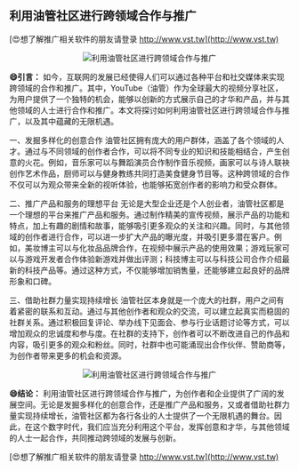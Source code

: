 ## **利用油管社区进行跨领域合作与推广**

[😍想了解推广相关软件的朋友请登录 http://www.vst.tw](http://www.vst.tw)

 <center><img src="https://vst.tw/MP4/tuiguang/png/0.png" alt="利用油管社区进行跨领域合作与推广"></center>

**😄引言：**
如今，互联网的发展已经使得人们可以通过各种平台和社交媒体来实现跨领域的合作和推广。其中，YouTube（油管）作为全球最大的视频分享社区，为用户提供了一个独特的机会，能够以创新的方式展示自己的才华和产品，并与其他领域的人士进行合作和推广。本文将探讨如何利用油管社区进行跨领域合作与推广，以及其中蕴藏的无限机遇。

一、发掘多样化的创意合作
油管社区拥有庞大的用户群体，涵盖了各个领域的人才。通过与不同领域的创作者合作，可以将不同专业的知识和技能相结合，产生创意的火花。例如，音乐家可以与舞蹈演员合作制作音乐视频，画家可以与诗人联袂创作艺术作品，厨师可以与健身教练共同打造美食健身节目等。这种跨领域的合作不仅可以为观众带来全新的视听体验，也能够拓宽创作者的影响力和受众群体。

二、推广产品和服务的理想平台
无论是大型企业还是个人创业者，油管社区都是一个理想的平台来推广产品和服务。通过制作精美的宣传视频，展示产品的功能和特点，加上有趣的剧情和故事，能够吸引更多观众的关注和兴趣。同时，与其他领域的创作者进行合作，可以进一步扩大产品的曝光度，并吸引更多潜在客户。例如，美妆博主可以与化妆品品牌合作，在视频中展示产品的使用效果；游戏玩家可以与游戏开发者合作体验新游戏并做出评测；科技博主可以与科技公司合作介绍最新的科技产品等。通过这种方式，不仅能够增加销售量，还能够建立起良好的品牌形象和口碑。

三、借助社群力量实现持续增长
油管社区本身就是一个庞大的社群，用户之间有着紧密的联系和互动。通过与其他创作者和观众的交流，可以建立起真实而稳固的社群关系。通过积极回复评论、举办线下见面会、参与行业话题讨论等方式，可以增加观众的忠诚度和参与度。在社群的支持下，创作者可以不断改进自己的作品和内容，吸引更多的观众和粉丝。同时，社群中也可能涌现出合作伙伴、赞助商等，为创作者带来更多的机会和资源。

 <center><img src="https://vst.tw/MP4/tuiguang/png/4.png" alt="利用油管社区进行跨领域合作与推广"></center>

**😄结论：**
利用油管社区进行跨领域合作与推广，为创作者和企业提供了广阔的发展空间。无论是发掘多样化的创意合作，还是推广产品和服务，又或者借助社群力量实现持续增长，油管社区都为各行各业的人士提供了一个无限机遇的舞台。因此，在这个数字时代，我们应当充分利用这个平台，发挥创意和才华，与其他领域的人士一起合作，共同推动跨领域的发展与创新。

[😍想了解推广相关软件的朋友请登录 http://www.vst.tw](http://www.vst.tw)



